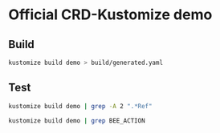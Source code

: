 # Official CRD-Kustomize demo

## Build

```bash
kustomize build demo > build/generated.yaml
```

## Test

```bash
kustomize build demo | grep -A 2 ".*Ref"
```

```bash
kustomize build demo | grep BEE_ACTION
```
